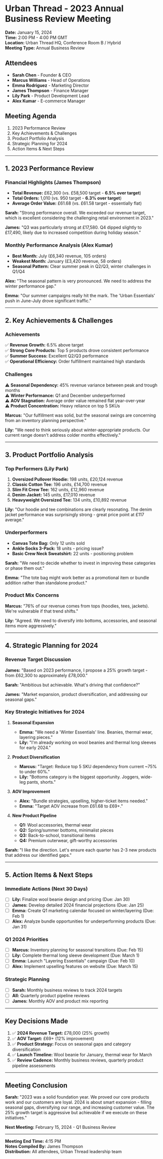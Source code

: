 # Urban Thread - 2023 Annual Business Review Meeting
**Date:** January 15, 2024  
**Time:** 2:00 PM - 4:00 PM GMT  
**Location:** Urban Thread HQ, Conference Room B / Hybrid  
**Meeting Type:** Annual Business Review  

## Attendees
- **Sarah Chen** - Founder & CEO
- **Marcus Williams** - Head of Operations  
- **Emma Rodriguez** - Marketing Director
- **James Thompson** - Finance Manager
- **Lily Park** - Product Development Lead
- **Alex Kumar** - E-commerce Manager

## Meeting Agenda
1. 2023 Performance Review
2. Key Achievements & Challenges
3. Product Portfolio Analysis
4. Strategic Planning for 2024
5. Action Items & Next Steps

---

## 1. 2023 Performance Review

### Financial Highlights (James Thompson)
- **Total Revenue:** £62,300 (vs. £58,500 target - **6.5% over target**)
- **Total Orders:** 1,010 (vs. 950 target - **6.3% over target**)
- **Average Order Value:** £61.68 (vs. £61.58 target - essentially flat)

**Sarah:** "Strong performance overall. We exceeded our revenue target, which is excellent considering the challenging retail environment in 2023."

**James:** "Q3 was particularly strong at £17,580. Q4 dipped slightly to £17,490, likely due to increased competition during holiday season."

### Monthly Performance Analysis (Alex Kumar)
- **Best Month:** July (£6,340 revenue, 105 orders)
- **Weakest Month:** January (£3,420 revenue, 58 orders)
- **Seasonal Pattern:** Clear summer peak in Q2/Q3, winter challenges in Q1/Q4

**Alex:** "The seasonal pattern is very pronounced. We need to address the winter performance gap."

**Emma:** "Our summer campaigns really hit the mark. The 'Urban Essentials' push in June-July drove significant traffic."

---

## 2. Key Achievements & Challenges

### Achievements
✅ **Revenue Growth:** 6.5% above target  
✅ **Strong Core Products:** Top 5 products drove consistent performance  
✅ **Summer Success:** Excellent Q2/Q3 performance  
✅ **Operational Efficiency:** Order fulfillment maintained high standards  

### Challenges
⚠️ **Seasonal Dependency:** 45% revenue variance between peak and trough months  
⚠️ **Winter Performance:** Q1 and December underperformed  
⚠️ **AOV Stagnation:** Average order value remained flat year-over-year  
⚠️ **Product Concentration:** Heavy reliance on top 5 SKUs  

**Marcus:** "Our fulfillment was solid, but the seasonal swings are concerning from an inventory planning perspective."

**Lily:** "We need to think seriously about winter-appropriate products. Our current range doesn't address colder months effectively."

---

## 3. Product Portfolio Analysis

### Top Performers (Lily Park)
1. **Oversized Pullover Hoodie:** 198 units, £20,124 revenue
2. **Classic Cotton Tee:** 196 units, £14,700 revenue  
3. **Slim Fit Crew Tee:** 162 units, £12,960 revenue
4. **Denim Jacket:** 145 units, £17,010 revenue
5. **Heavyweight Oversized Tee:** 134 units, £10,892 revenue

**Lily:** "Our hoodie and tee combinations are clearly resonating. The denim jacket performance was surprisingly strong - great price point at £117 average."

### Underperformers
- **Canvas Tote Bag:** Only 12 units sold
- **Ankle Socks 3-Pack:** 18 units - pricing issue?
- **Basic Crew Neck Sweatshirt:** 22 units - positioning problem

**Sarah:** "We need to decide whether to invest in improving these categories or phase them out."

**Emma:** "The tote bag might work better as a promotional item or bundle addition rather than standalone product."

### Product Mix Concerns
**Marcus:** "76% of our revenue comes from tops (hoodies, tees, jackets). We're vulnerable if that trend shifts."

**Lily:** "Agreed. We need to diversify into bottoms, accessories, and seasonal items more aggressively."

---

## 4. Strategic Planning for 2024

### Revenue Target Discussion
**James:** "Based on 2023 performance, I propose a 25% growth target - from £62,300 to approximately £78,000."

**Sarah:** "Ambitious but achievable. What's driving that confidence?"

**James:** "Market expansion, product diversification, and addressing our seasonal gaps."

### Key Strategic Initiatives for 2024
1. **Seasonal Expansion**
   - **Emma:** "We need a 'Winter Essentials' line. Beanies, thermal wear, layering pieces."
   - **Lily:** "I'm already working on wool beanies and thermal long sleeves for early 2024."

2. **Product Diversification**
   - **Marcus:** "Target: Reduce top 5 SKU dependency from current ~75% to under 60%."
   - **Lily:** "Bottoms category is the biggest opportunity. Joggers, wide-leg pants, shorts."

3. **AOV Improvement**
   - **Alex:** "Bundle strategies, upselling, higher-ticket items needed."
   - **Emma:** "Target AOV increase from £61.68 to £69+."

4. **New Product Pipeline**
   - **Q1:** Wool accessories, thermal wear
   - **Q2:** Spring/summer bottoms, minimalist pieces  
   - **Q3:** Back-to-school, transitional items
   - **Q4:** Premium outerwear, gift-worthy accessories

**Sarah:** "I like the direction. Let's ensure each quarter has 2-3 new products that address our identified gaps."

---

## 5. Action Items & Next Steps

### Immediate Actions (Next 30 Days)
- [ ] **Lily:** Finalize wool beanie design and pricing (Due: Jan 30)
- [ ] **James:** Develop detailed 2024 financial projections (Due: Jan 25)
- [ ] **Emma:** Create Q1 marketing calendar focused on winter/layering (Due: Feb 1)
- [ ] **Alex:** Analyze bundle opportunities for underperforming products (Due: Jan 31)

### Q1 2024 Priorities
- [ ] **Marcus:** Inventory planning for seasonal transitions (Due: Feb 15)
- [ ] **Lily:** Complete thermal long sleeve development (Due: March 1)
- [ ] **Emma:** Launch "Layering Essentials" campaign (Due: Feb 10)
- [ ] **Alex:** Implement upselling features on website (Due: March 15)

### Strategic Planning
- [ ] **Sarah:** Monthly business reviews to track 2024 targets
- [ ] **All:** Quarterly product pipeline reviews
- [ ] **James:** Monthly AOV and product mix reporting

---

## Key Decisions Made
1. ✅ **2024 Revenue Target:** £78,000 (25% growth)
2. ✅ **AOV Target:** £69+ (12% improvement)
3. ✅ **Product Strategy:** Focus on seasonal gaps and category diversification
4. ✅ **Launch Timeline:** Wool beanie for January, thermal wear for March
5. ✅ **Review Cadence:** Monthly business reviews, quarterly product pipeline assessments

---

## Meeting Conclusion
**Sarah:** "2023 was a solid foundation year. We proved our core products work and our customers are loyal. 2024 is about smart expansion - filling seasonal gaps, diversifying our range, and increasing customer value. The 25% growth target is aggressive but achievable if we execute on these initiatives."

**Next Meeting:** February 15, 2024 - Q1 Business Review

---
**Meeting End Time:** 4:15 PM  
**Notes Compiled By:** James Thompson  
**Distribution:** All attendees, Urban Thread leadership team 